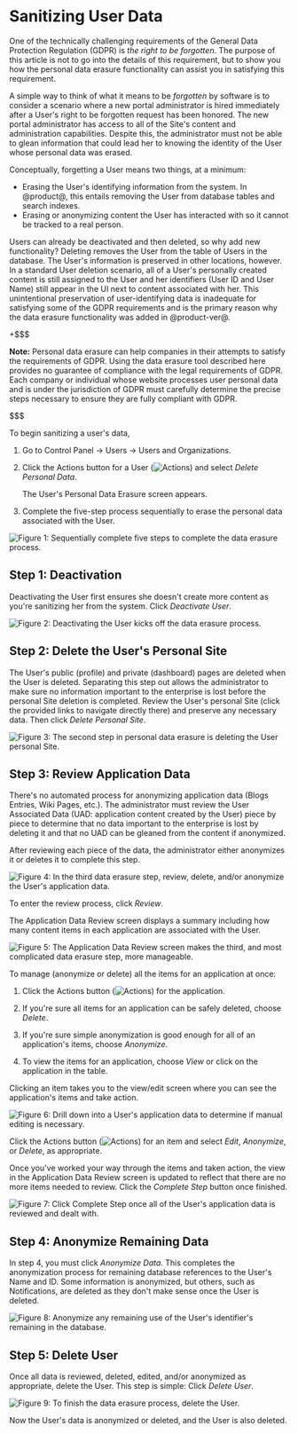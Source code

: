 # Sanitizing User Data [](id=sanitizing-user-data)

One of the technically challenging requirements of the General Data Protection
Regulation (GDPR) is _the right to be forgotten_. The purpose of this article is
not to go into the details of this requirement, but to show you how the personal
data erasure functionality can assist you in satisfying this requirement. 

A simple way to think of what it means to be _forgotten_ by software is to
consider a scenario where a new portal administrator is hired immediately after
a User's right to be forgotten request has been honored. The new portal
administrator has access to all of the Site's content and administration
capabilities. Despite this, the administrator must not be able to glean
information that could lead her to knowing the identity of the User whose
personal data was erased.

Conceptually, forgetting a User means two things, at a minimum:

- Erasing the User's identifying information from the system. In @product@, this 
  entails removing the User from database tables and search indexes.
- Erasing or anonymizing content the User has interacted with so it cannot be
  tracked to a real person.

Users can already be deactivated and then deleted, so why add new functionality?
Deleting removes the User from the table of Users in the database. The User's
information is preserved in other locations, however. In a standard User
deletion scenario, all of a User's personally created content is still assigned
to the User and her identifiers (User ID and User Name) still appear in the UI
next to content associated with her. This unintentional preservation of
user-identifying data is inadequate for satisfying some of the GDPR requirements
and is the primary reason why the data erasure functionality was added in
@product-ver@.

+$$$

**Note:** Personal data erasure can help companies in their attempts to satisfy
the requirements of GDPR. Using the data erasure tool described here provides no
guarantee of compliance with the legal requirements of GDPR. Each company or
individual whose website processes user personal data and is under the
jurisdiction of GDPR must carefully determine the precise steps necessary to
ensure they are fully compliant with GDPR.

$$$

To begin sanitizing a user's data,

1.  Go to Control Panel &rarr; Users &rarr; Users and Organizations.

2.  Click the Actions button for a User (![Actions](../../../images/icon-actions.png)) and
    select *Delete Personal Data*.

    The User's Personal Data Erasure screen appears.

3.  Complete the five-step process sequentially to erase the personal data
    associated with the User.

![Figure 1: Sequentially complete five steps to complete the data erasure process.](../../../images/users-data-erasure.png)

## Step 1: Deactivation [](id=step-1-deactivation)

Deactivating the User first ensures she doesn't create more content as you're
sanitizing her from the system. Click *Deactivate User*.

![Figure 2: Deactivating the User kicks off the data erasure process.](../../../images/users-data-erasure3.png)

## Step 2: Delete the User's Personal Site [](id=step-2-delete-the-users-personal-site)

The User's public (profile) and private (dashboard) pages are deleted when the
User is deleted. Separating this step out allows the administrator to make sure
no information important to the enterprise is lost before the personal Site
deletion is completed. Review the User's personal Site (click the provided links
to navigate directly there) and preserve any necessary data. Then click *Delete
Personal Site*.

![Figure 3: The second step in personal data erasure is deleting the User personal Site.](../../../images/users-data-erasure1.png)

## Step 3: Review Application Data [](id=step-3-review-application-data)

There's no automated process for anonymizing application data (Blogs Entries,
Wiki Pages, etc.). The administrator must review the User Associated Data (UAD:
application content created by the User) piece by piece to determine that no
data important to the enterprise is lost by deleting it and that no UAD can be
gleaned from the content if anonymized.

After reviewing each piece of the data, the administrator either anonymizes it
or deletes it to complete this step.

![Figure 4: In the third data erasure step, review, delete, and/or anonymize the User's application data.](../../../images/users-data-erasure2.png)

To enter the review process, click *Review*.

The Application Data Review screen displays a summary including how many content
items in each application are associated with the User.

![Figure 5: The Application Data Review screen makes the third, and most complicated data erasure step, more manageable.](../../../images/users-app-data-review.png)

To manage (anonymize or delete) all the items for an application at once: 

1.  Click the Actions button (![Actions](../../../images/icon-actions.png)) for
    the application.

2.  If you're sure all items for an application can be safely deleted, choose
    *Delete*. 

3.  If you're sure simple anonymization is good enough for all of an
    application's items, choose *Anonymize*.

4.  To view the items for an application, choose *View* or click on the
    application in the table.

Clicking an item takes you to the view/edit screen where you can see the
application's items and take action. 

![Figure 6: Drill down into a User's application data to determine if manual editing is necessary.](../../../images/users-item-data-review.png)

Click the Actions button (![Actions](../../../images/icon-actions.png)) for an
item and select *Edit*, *Anonymize*, or *Delete*, as appropriate.

Once you've worked your way through the items and taken action, the view in the
Application Data Review screen is updated to reflect that there are no more items
needed to review. Click the *Complete Step* button once finished.

![Figure 7: Click *Complete Step* once all of the User's application data is reviewed and dealt with.](../../../images/users-data-review-complete.png)

## Step 4: Anonymize Remaining Data [](id=step-4-anonymize-remaining-data)

In step 4, you must click *Anonymize Data*. This completes the anonymization
process for remaining database references to the User's Name and ID. Some
information is anonymized, but others, such as Notifications, are deleted as
they don't make sense once the User is deleted.

![Figure 8: Anonymize any remaining use of the User's identifier's remaining in the database.](../../../images/users-data-erasure4.png)

## Step 5: Delete User [](id=step-5-delete-user)

Once all data is reviewed, deleted, edited, and/or anonymized as appropriate,
delete the User. This step is simple: Click *Delete User*.

![Figure 9: To finish the data erasure process, delete the User.](../../../images/users-data-erasure5.png)

Now the User's data is anonymized or deleted, and the User is also deleted.
